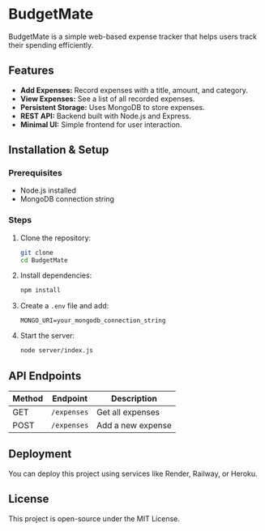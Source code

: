# BudgetMate

BudgetMate is a simple web-based expense tracker that helps users track their spending efficiently.

## Features
- **Add Expenses:** Record expenses with a title, amount, and category.
- **View Expenses:** See a list of all recorded expenses.
- **Persistent Storage:** Uses MongoDB to store expenses.
- **REST API:** Backend built with Node.js and Express.
- **Minimal UI:** Simple frontend for user interaction.

## Installation & Setup

### Prerequisites
- Node.js installed
- MongoDB connection string

### Steps
1. Clone the repository:
   ```bash
   git clone 
   cd BudgetMate
   ```
2. Install dependencies:
   ```bash
   npm install
   ```
3. Create a `.env` file and add:
   ```
   MONGO_URI=your_mongodb_connection_string
   ```
4. Start the server:
   ```bash
   node server/index.js
   ```

## API Endpoints
| Method | Endpoint | Description |
|--------|----------|-------------|
| GET | `/expenses` | Get all expenses |
| POST | `/expenses` | Add a new expense |

## Deployment
You can deploy this project using services like Render, Railway, or Heroku.

## License
This project is open-source under the MIT License.
